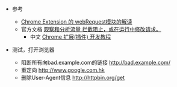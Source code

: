

- 参考
    - [Chrome Extension 的 webRequest模块的解读](https://www.cnblogs.com/devcjq/articles/4232029.html)
    - 官方文档 [观察和分析流量 拦截阻止，或在运行中修改请求。](https://developer.chrome.com/extensions/webRequest)
        - 中文 [Chrome 扩展(插件) 开发教程](https://dev.crxhome.org/guide/what-is-extensions.html)

- 测试，打开浏览器
    - 阻断所有向bad.example.com的链接 http://bad.example.com/
    -  重定向 http://www.google.com.hk
    - 删除User-Agent信息 http://httpbin.org/get